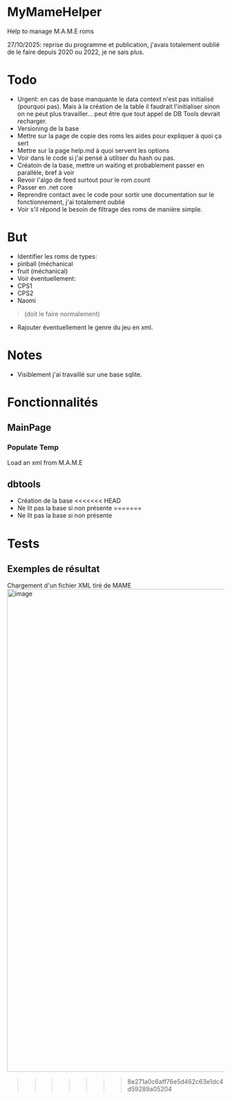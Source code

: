 # MyMameHelper
 Help to manage M.A.M.E roms


27/10/2025: reprise du programme et publication, j'avais totalement oublié de le faire depuis 2020 ou 2022, je ne sais plus.

# Todo
- Urgent: en cas de base manquante le data context n'est pas initialisé (pourquoi pas). Mais à la création de la table il faudrait l'initialiser sinon on ne peut plus travailler... peut être que tout appel de DB Tools devrait recharger.
- Versioning de la base
- Mettre sur la page de copie des roms les aides pour expliquer  à quoi ça sert
- Mettre sur la page help.md à quoi servent les options
- Voir dans le code si j'ai pensé à utiliser du hash ou pas.
- Créatoin de la base, mettre un waiting et probablement passer en parallèle, bref à voir
- Revoir l'algo de feed surtout pour le rom.count
- Passer en .net core
- Reprendre contact avec le code pour sortir une documentation sur le fonctionnement, j'ai totalement oublié
- Voir s'il répond le besoin de filtrage des roms de manière simple.

# But
- Identifier les roms de types:
 - pinball (méchanical
 - fruit (méchanical)
- Voir éventuellement:
 - CPS1
 - CPS2
 - Naomi
 > (doit le faire normalement)
- Rajouter éventuellement le genre du jeu en xml.

# Notes
- Visiblement j'ai travaillé sur une base sqlite.

# Fonctionnalités
## MainPage
### Populate Temp
Load an xml from M.A.M.E


## dbtools
- Création de la base
<<<<<<< HEAD
- Ne lit pas la base si non présente
=======
- Ne lit pas la base si non présente

# Tests
## Exemples de résultat
Chargement d'un fichier XML tiré de MAME
<img width="2304" height="1117" alt="image" src="https://github.com/user-attachments/assets/eda39a20-bc90-4ac8-b870-c2b851ef8525" />
>>>>>>> 8e271a0c6aff76e5d462c63e1dc4d59289a05204
